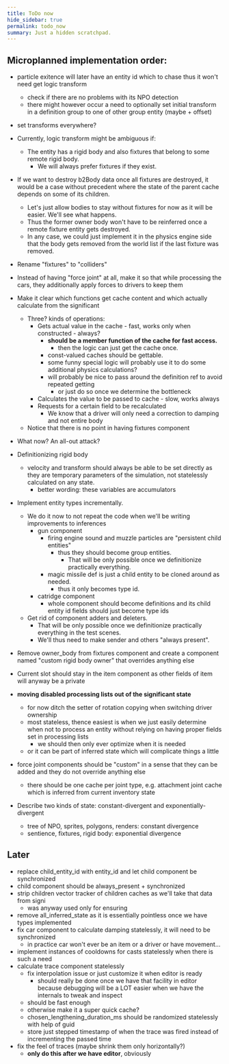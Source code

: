 ```yaml
---
title: ToDo now
hide_sidebar: true
permalink: todo_now
summary: Just a hidden scratchpad.
---
```


## Microplanned implementation order:  


- particle exitence will later have an entity id which to chase thus it won't need get logic transform
	- check if there are no problems with its NPO detection
	- there might however occur a need to optionally set initial transform in a definition group to one of other group entity (maybe + offset) 

- set transforms everywhere?
- Currently, logic transform might be ambiguous if:
	- The entity has a rigid body and also fixtures that belong to some remote rigid body.
		- We will always prefer fixtures if they exist.
- If we want to destroy b2Body data once all fixtures are destroyed, it would be a case without precedent where the state of the parent cache depends on some of its children.
	- Let's just allow bodies to stay without fixtures for now as it will be easier. We'll see what happens.
	- Thus the former owner body won't have to be reinferred once a remote fixture entity gets destroyed.
	- In any case, we could just implement it in the physics engine side that the body gets removed from the world list if the last fixture was removed.

- Rename "fixtures" to "colliders"

- Instead of having "force joint" at all, make it so that while processing the cars, they additionally apply forces to drivers to keep them
- Make it clear which functions get cache content and which actually calculate from the significant
	- Three? kinds of operations:
		- Gets actual value in the cache - fast, works only when constructed - always?
			- **should be a member function of the cache for fast access.**
				- then the logic can just get the cache once.
			- const-valued caches should be gettable.
			- some funny special logic will probably use it to do some additional physics calculations?
			- will probably be nice to pass around the definition ref to avoid repeated getting
				- or just do so once we determine the bottleneck
		- Calculates the value to be passed to cache - slow, works always
		- Requests for a certain field to be recalculated
			- We know that a driver will only need a correction to damping and not entire body
	- Notice that there is no point in having fixtures component

- What now? An all-out attack?
- Definitionizing rigid body
	- velocity and transform should always be able to be set directly as they are temporary parameters of the simulation, not statelessly calculated on any state.
		- better wording: these variables are accumulators
- Implement entity types incrementally.
	- We do it now to not repeat the code when we'll be writing improvements to inferences 
		- gun component 
			- firing engine sound and muzzle particles are "persistent child entities"
				- thus they should become group entities.
					- That will be only possible once we definitionize practically everything.
			- magic missile def is just a child entity to be cloned around as needed.
				- thus it only becomes type id.
		- catridge component
			- whole component should become definitions and its child entity id fields should just become type ids
	- Get rid of component adders and deleters.
		- That will be only possible once we definitionize practically everything in the test scenes.
		- We'll thus need to make sender and others "always present".
- Remove owner_body from fixtures component and create a component named "custom rigid body owner" that overrides anything else
- Current slot should stay in the item component as other fields of item will anyway be a private
- **moving disabled processing lists out of the significant state**
	- for now ditch the setter of rotation copying when switching driver ownership
	- most stateless, thence easiest is when we just easily determine when not to process an entity without relying on having proper fields set in processing lists
		- we should then only ever optimize when it is needed
	- or it can be part of inferred state which will complicate things a little
- force joint components should be "custom" in a sense that they can be added and they do not override anything else
	- there should be one cache per joint type, e.g. attachment joint cache which is inferred from current inventory state 
- Describe two kinds of state: constant-divergent and exponentially-divergent
	- tree of NPO, sprites, polygons, renders: constant divergence
	- sentience, fixtures, rigid body: exponential divergence

## Later
- replace child_entity_id with entity_id and let child component be synchronized
- child component should be always_present + synchronized
- strip children vector tracker of children caches as we'll take that data from signi
	- was anyway used only for ensuring
- remove all_inferred_state as it is essentially pointless once we have types implemented
- fix car component to calculate damping statelessly, it will need to be synchronized
	- in practice car won't ever be an item or a driver or have movement... 
- implement instances of cooldowns for casts statelessly when there is such a need
- calculate trace component statelessly
	- fix interpolation issue or just customize it when editor is ready
		- should really be done once we have that facility in editor because debugging will be a LOT easier when we have the internals to tweak and inspect
	- should be fast enough
	- otherwise make it a super quick cache?
	- chosen_lengthening_duration_ms should be randomized statelessly with help of guid
	- store just stepped timestamp of when the trace was fired instead of incrementing the passed time 
- fix the feel of traces (maybe shrink them only horizontally?)
	- **only do this after we have editor**, obviously

